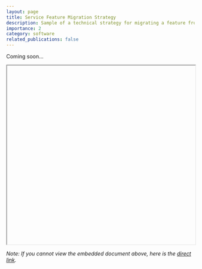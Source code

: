```yaml
---
layout: page
title: Service Feature Migration Strategy
description: Sample of a technical strategy for migrating a feature from a generalized legacy service
importance: 2
category: software
related_publications: false
---
```


Coming soon...

<iframe src="" width="100%" height="480px" allow="autoplay"></iframe>

_Note: If you cannot view the embedded document above, here is the [direct link](#)._
